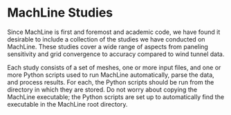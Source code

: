 # MachLine Studies
Since MachLine is first and foremost and academic code, we have found it desirable to include a collection of the studies we have conducted on MachLine. These studies cover a wide range of aspects from paneling sensitivity and grid convergence to accuracy compared to wind tunnel data.

Each study consists of a set of meshes, one or more input files, and one or more Python scripts used to run MachLine automatically, parse the data, and process results. For each, the Python scripts should be run from the directory in which they are stored. Do not worry about copying the MachLine executable; the Python scripts are set up to automatically find the executable in the MachLine root directory.